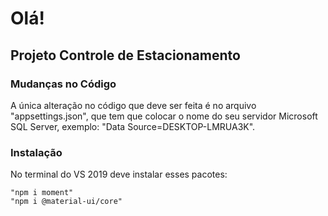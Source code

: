 # Olá!
## Projeto Controle de Estacionamento

### Mudanças no Código

A única alteração no código que deve ser feita é no arquivo "appsettings.json", que tem que colocar o nome do seu servidor Microsoft SQL Server, exemplo: "Data Source=DESKTOP-LMRUA3K".

### Instalação

No terminal do VS 2019 deve instalar esses pacotes:

~~~
"npm i moment"
"npm i @material-ui/core"
~~~
